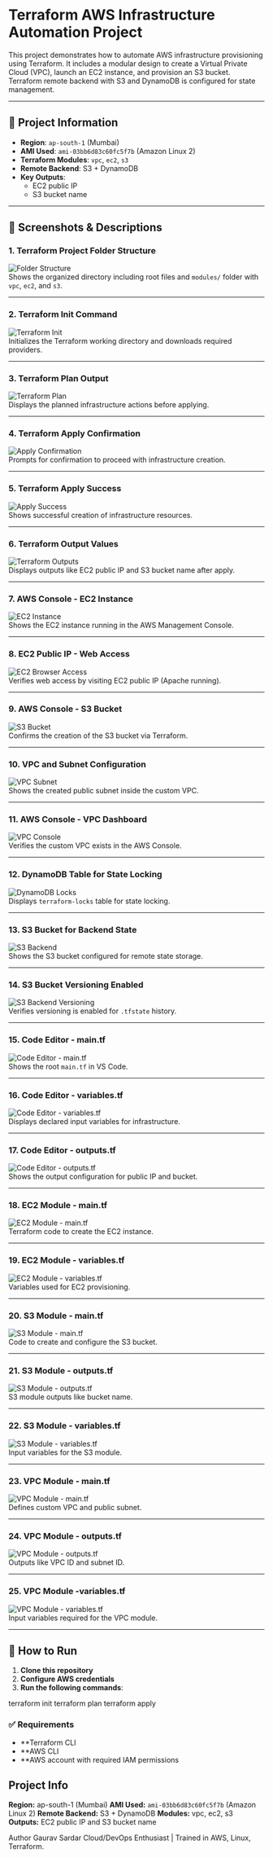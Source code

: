 
# Terraform AWS Infrastructure Automation Project

This project demonstrates how to automate AWS infrastructure provisioning using Terraform. It includes a modular design to create a Virtual Private Cloud (VPC), launch an EC2 instance, and provision an S3 bucket. Terraform remote backend with S3 and DynamoDB is configured for state management.

---

## 📁 Project Information

- **Region**: `ap-south-1` (Mumbai)
- **AMI Used**: `ami-03bb6d83c60fc5f7b` (Amazon Linux 2)
- **Terraform Modules**: `vpc`, `ec2`, `s3`
- **Remote Backend**: S3 + DynamoDB
- **Key Outputs**:
  - EC2 public IP
  - S3 bucket name

---

## 📸 Screenshots & Descriptions

### 1. Terraform Project Folder Structure
![Folder Structure](images/01-folder-structure.png)  
Shows the organized directory including root files and `modules/` folder with `vpc`, `ec2`, and `s3`.

---

### 2. Terraform Init Command
![Terraform Init](images/02-terraform-init.png)  
Initializes the Terraform working directory and downloads required providers.

---

### 3. Terraform Plan Output
![Terraform Plan](images/03-terraform-plan.png)  
Displays the planned infrastructure actions before applying.

---

### 4. Terraform Apply Confirmation
![Apply Confirmation](images/04-apply-confirmation.png)  
Prompts for confirmation to proceed with infrastructure creation.

---

### 5. Terraform Apply Success
![Apply Success](images/05-apply-success.png)  
Shows successful creation of infrastructure resources.

---

### 6. Terraform Output Values
![Terraform Outputs](images/06-terraform-outputs.png)  
Displays outputs like EC2 public IP and S3 bucket name after apply.

---

### 7. AWS Console - EC2 Instance
![EC2 Instance](images/07-ec2-instance.png)  
Shows the EC2 instance running in the AWS Management Console.

---

### 8. EC2 Public IP - Web Access
![EC2 Browser Access](images/08-ec2-browser-access.png)  
Verifies web access by visiting EC2 public IP (Apache running).

---

### 9. AWS Console - S3 Bucket
![S3 Bucket](images/09-s3-bucket.png)  
Confirms the creation of the S3 bucket via Terraform.

---

### 10. VPC and Subnet Configuration
![VPC Subnet](images/10-vpc-subnet.png)  
Shows the created public subnet inside the custom VPC.

---

### 11. AWS Console - VPC Dashboard
![VPC Console](images/11-vpc-console.png)  
Verifies the custom VPC exists in the AWS Console.

---

### 12. DynamoDB Table for State Locking
![DynamoDB Locks](images/12-dynamodb-locks.png)  
Displays `terraform-locks` table for state locking.

---

### 13. S3 Bucket for Backend State
![S3 Backend](images/13-s3-backend.png)  
Shows the S3 bucket configured for remote state storage.

---

### 14. S3 Bucket Versioning Enabled
![S3 Backend Versioning](images/14-s3-backend-versioning.png)  
Verifies versioning is enabled for `.tfstate` history.

---

### 15. Code Editor - main.tf
![Code Editor - main.tf](images/15-code-editor-main.png)  
Shows the root `main.tf` in VS Code.

---

### 16. Code Editor - variables.tf
![Code Editor - variables.tf](images/16-code-editor-variables.png)  
Displays declared input variables for infrastructure.

---

### 17. Code Editor - outputs.tf
![Code Editor - outputs.tf](images/17-code-editor-outputs.png)  
Shows the output configuration for public IP and bucket.

---

### 18. EC2 Module - main.tf
![EC2 Module - main.tf](images/18-ec2-module-main.png)  
Terraform code to create the EC2 instance.

---

### 19. EC2 Module - variables.tf
![EC2 Module - variables.tf](images/19-ec2-module-variables.png)  
Variables used for EC2 provisioning.

---

### 20. S3 Module - main.tf
![S3 Module - main.tf](images/20-s3-module-main.png)  
Code to create and configure the S3 bucket.

---

### 21. S3 Module - outputs.tf
![S3 Module - outputs.tf](images/21-s3-module-outputs.png)  
S3 module outputs like bucket name.

---

### 22. S3 Module - variables.tf
![S3 Module - variables.tf](images/22-s3-module-variables.png)  
Input variables for the S3 module.

---

### 23. VPC Module - main.tf
![VPC Module - main.tf](images/23-vpc-module-main.png)  
Defines custom VPC and public subnet.

---

### 24. VPC Module - outputs.tf
![VPC Module - outputs.tf](images/24-vpc-module-outputs.png)  
Outputs like VPC ID and subnet ID.

---

### 25. VPC Module -variables.tf
![VPC Module - variables.tf](images/25-vpc-module-variables.png)  
Input variables required for the VPC module.

---

## 🧪 How to Run

1. **Clone this repository**
2. **Configure AWS credentials**
3. **Run the following commands**:

terraform init
terraform plan
terraform apply

### ✅ Requirements

* **Terraform CLI
* **AWS CLI
* **AWS account with required IAM permissions

## Project Info

**Region:** ap-south-1 (Mumbai)
 **AMI Used:** `ami-03bb6d83c60fc5f7b` (Amazon Linux 2)
**Remote Backend:** S3 + DynamoDB
**Modules:** vpc, ec2, s3
**Outputs:** EC2 public IP and S3 bucket name

 Author
Gaurav Sardar
Cloud/DevOps Enthusiast | Trained in AWS, Linux, Terraform.

